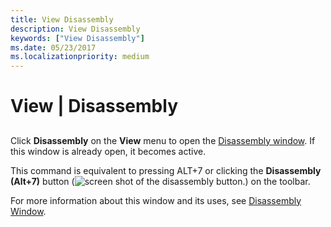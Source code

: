 ```yaml
---
title: View Disassembly
description: View Disassembly
keywords: ["View Disassembly"]
ms.date: 05/23/2017
ms.localizationpriority: medium
---
```


# View | Disassembly


## <span id="ddk_view_disassembly_dbg"></span><span id="DDK_VIEW_DISASSEMBLY_DBG"></span>


Click **Disassembly** on the **View** menu to open the [Disassembly window](disassembly-window.md). If this window is already open, it becomes active.

This command is equivalent to pressing ALT+7 or clicking the **Disassembly (Alt+7)** button (![screen shot of the disassembly button.](images/tbdisasm2.png)) on the toolbar.

For more information about this window and its uses, see [Disassembly Window](disassembly-window.md).

 

 





